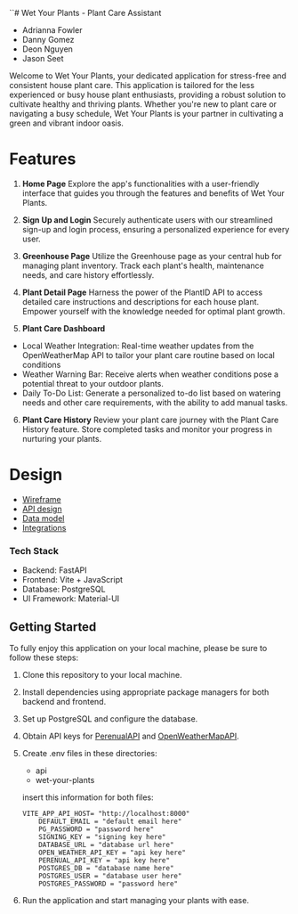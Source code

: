 ``# Wet Your Plants - Plant Care Assistant

- Adrianna Fowler
- Danny Gomez
- Deon Nguyen
- Jason Seet

Welcome to Wet Your Plants, your dedicated application for stress-free and consistent house plant care. This application is tailored for the less experienced or busy house plant enthusiasts, providing a robust solution to cultivate healthy and thriving plants. Whether you're new to plant care or navigating a busy schedule, Wet Your Plants is your partner in cultivating a green and vibrant indoor oasis.

# Features

1) **Home Page**
Explore the app's functionalities with a user-friendly interface that guides you through the features and benefits of Wet Your Plants.

2) **Sign Up and Login**
Securely authenticate users with our streamlined sign-up and login process, ensuring a personalized experience for every user.

3) **Greenhouse Page**
Utilize the Greenhouse page as your central hub for managing plant inventory. Track each plant's health, maintenance needs, and care history effortlessly.

4) **Plant Detail Page**
Harness the power of the PlantID API to access detailed care instructions and descriptions for each house plant. Empower yourself with the knowledge needed for optimal plant growth.

5) **Plant Care Dashboard**
- Local Weather Integration: Real-time weather updates from the OpenWeatherMap API to tailor your plant care routine based on local conditions
- Weather Warning Bar: Receive alerts when weather conditions pose a potential threat to your outdoor plants.
- Daily To-Do List: Generate a personalized to-do list based on watering needs and other care requirements, with the ability to add manual tasks.

6) **Plant Care History**
Review your plant care journey with the Plant Care History feature. Store completed tasks and monitor your progress in nurturing your plants.

# Design

- [Wireframe](docs/Wireframe.svg)
- [API design](docs/apis.md)
- [Data model](docs/data-model.md)
- [Integrations](docs/integrations.md)

### Tech Stack
 - Backend: FastAPI
 - Frontend: Vite + JavaScript
 - Database: PostgreSQL
 - UI Framework: Material-UI

## Getting Started

To fully enjoy this application on your local machine, please be sure to follow these steps:

1. Clone this repository to your local machine.
2. Install dependencies using appropriate package managers for both backend and frontend.
3. Set up PostgreSQL and configure the database.
4. Obtain API keys for [PerenualAPI](https://perenual.com/docs/api) and [OpenWeatherMapAPI](https://openweathermap.org/api).
5. Create .env files in these directories:  
    - api
    - wet-your-plants

    insert this information for both files:
    ```
    VITE_APP_API_HOST= "http://localhost:8000"
        DEFAULT_EMAIL = "default email here"
        PG_PASSWORD = "password here"
        SIGNING_KEY = "signing key here"
        DATABASE_URL = "database url here"
        OPEN_WEATHER_API_KEY = "api key here"
        PERENUAL_API_KEY = "api key here"
        POSTGRES_DB = "database name here"
        POSTGRES_USER = "database user here"
        POSTGRES_PASSWORD = "password here"
    ```

5. Run the application and start managing your plants with ease.
